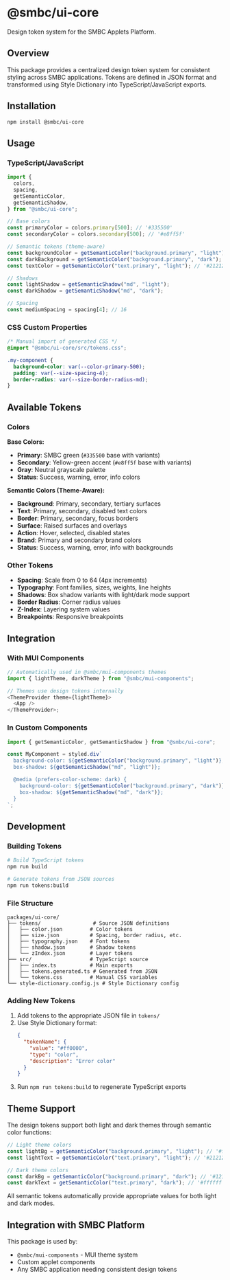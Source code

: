 # @smbc/ui-core

Design token system for the SMBC Applets Platform.

## Overview

This package provides a centralized design token system for consistent styling across SMBC applications. Tokens are defined in JSON format and transformed using Style Dictionary into TypeScript/JavaScript exports.

## Installation

```bash
npm install @smbc/ui-core
```

## Usage

### TypeScript/JavaScript

```typescript
import {
  colors,
  spacing,
  getSemanticColor,
  getSemanticShadow,
} from "@smbc/ui-core";

// Base colors
const primaryColor = colors.primary[500]; // '#335500'
const secondaryColor = colors.secondary[500]; // '#e8ff5f'

// Semantic tokens (theme-aware)
const backgroundColor = getSemanticColor("background.primary", "light"); // '#fafafa'
const darkBackground = getSemanticColor("background.primary", "dark"); // '#121212'
const textColor = getSemanticColor("text.primary", "light"); // '#212121'

// Shadows
const lightShadow = getSemanticShadow("md", "light");
const darkShadow = getSemanticShadow("md", "dark");

// Spacing
const mediumSpacing = spacing[4]; // 16
```

### CSS Custom Properties

```css
/* Manual import of generated CSS */
@import "@smbc/ui-core/src/tokens.css";

.my-component {
  background-color: var(--color-primary-500);
  padding: var(--size-spacing-4);
  border-radius: var(--size-border-radius-md);
}
```

## Available Tokens

### Colors

**Base Colors:**

- **Primary**: SMBC green (`#335500` base with variants)
- **Secondary**: Yellow-green accent (`#e8ff5f` base with variants)
- **Gray**: Neutral grayscale palette
- **Status**: Success, warning, error, info colors

**Semantic Colors (Theme-Aware):**

- **Background**: Primary, secondary, tertiary surfaces
- **Text**: Primary, secondary, disabled text colors
- **Border**: Primary, secondary, focus borders
- **Surface**: Raised surfaces and overlays
- **Action**: Hover, selected, disabled states
- **Brand**: Primary and secondary brand colors
- **Status**: Success, warning, error, info with backgrounds

### Other Tokens

- **Spacing**: Scale from 0 to 64 (4px increments)
- **Typography**: Font families, sizes, weights, line heights
- **Shadows**: Box shadow variants with light/dark mode support
- **Border Radius**: Corner radius values
- **Z-Index**: Layering system values
- **Breakpoints**: Responsive breakpoints

## Integration

### With MUI Components

```typescript
// Automatically used in @smbc/mui-components themes
import { lightTheme, darkTheme } from "@smbc/mui-components";

// Themes use design tokens internally
<ThemeProvider theme={lightTheme}>
  <App />
</ThemeProvider>;
```

### In Custom Components

```typescript
import { getSemanticColor, getSemanticShadow } from "@smbc/ui-core";

const MyComponent = styled.div`
  background-color: ${getSemanticColor("background.primary", "light")};
  box-shadow: ${getSemanticShadow("md", "light")};

  @media (prefers-color-scheme: dark) {
    background-color: ${getSemanticColor("background.primary", "dark")};
    box-shadow: ${getSemanticShadow("md", "dark")};
  }
`;
```

## Development

### Building Tokens

```bash
# Build TypeScript tokens
npm run build

# Generate tokens from JSON sources
npm run tokens:build
```

### File Structure

```
packages/ui-core/
├── tokens/                 # Source JSON definitions
│   ├── color.json         # Color tokens
│   ├── size.json          # Spacing, border radius, etc.
│   ├── typography.json    # Font tokens
│   ├── shadow.json        # Shadow tokens
│   └── zIndex.json        # Layer tokens
├── src/                   # TypeScript source
│   ├── index.ts           # Main exports
│   ├── tokens.generated.ts # Generated from JSON
│   └── tokens.css         # Manual CSS variables
└── style-dictionary.config.js # Style Dictionary config
```

### Adding New Tokens

1. Add tokens to the appropriate JSON file in `tokens/`
2. Use Style Dictionary format:
   ```json
   {
     "tokenName": {
       "value": "#ff0000",
       "type": "color",
       "description": "Error color"
     }
   }
   ```
3. Run `npm run tokens:build` to regenerate TypeScript exports

## Theme Support

The design tokens support both light and dark themes through semantic color functions:

```typescript
// Light theme colors
const lightBg = getSemanticColor("background.primary", "light"); // '#fafafa'
const lightText = getSemanticColor("text.primary", "light"); // '#212121'

// Dark theme colors
const darkBg = getSemanticColor("background.primary", "dark"); // '#121212'
const darkText = getSemanticColor("text.primary", "dark"); // '#ffffff'
```

All semantic tokens automatically provide appropriate values for both light and dark modes.

## Integration with SMBC Platform

This package is used by:

- `@smbc/mui-components` - MUI theme system
- Custom applet components
- Any SMBC application needing consistent design tokens
